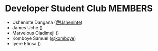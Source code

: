 # Developer Student Club MEMBERS

* Usheninte Dangana ([@Usheninte](https://github.com/Usheninte))  
* James Uche ()  
* Marvelous Oladimeji ()  
* Komboye Samuel ([@komboye](https://github.com/komboye))    
* Iyere Etiosa ()  
